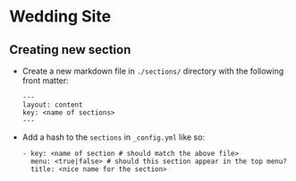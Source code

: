 # Wedding Site

## Creating new section

* Create a new markdown file in `./sections/` directory with the following front matter:

    ```
    ---
    layout: content
    key: <name of sections>
    ---
    ```

* Add a hash to the `sections` in `_config.yml` like so:

    ```
    - key: <name of section # should match the above file>
      menu: <true|false> # should this section appear in the top menu?
      title: <nice name for the section>
    ```
